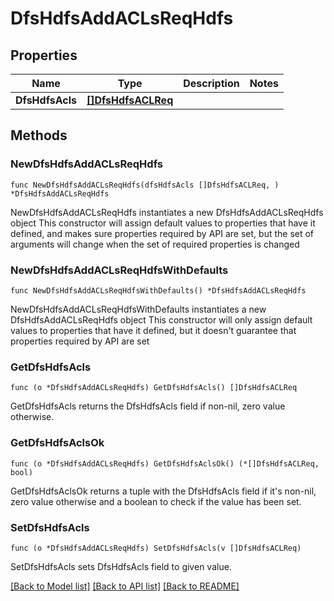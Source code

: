 # DfsHdfsAddACLsReqHdfs

## Properties

Name | Type | Description | Notes
------------ | ------------- | ------------- | -------------
**DfsHdfsAcls** | [**[]DfsHdfsACLReq**](DfsHdfsACLReq.md) |  | 

## Methods

### NewDfsHdfsAddACLsReqHdfs

`func NewDfsHdfsAddACLsReqHdfs(dfsHdfsAcls []DfsHdfsACLReq, ) *DfsHdfsAddACLsReqHdfs`

NewDfsHdfsAddACLsReqHdfs instantiates a new DfsHdfsAddACLsReqHdfs object
This constructor will assign default values to properties that have it defined,
and makes sure properties required by API are set, but the set of arguments
will change when the set of required properties is changed

### NewDfsHdfsAddACLsReqHdfsWithDefaults

`func NewDfsHdfsAddACLsReqHdfsWithDefaults() *DfsHdfsAddACLsReqHdfs`

NewDfsHdfsAddACLsReqHdfsWithDefaults instantiates a new DfsHdfsAddACLsReqHdfs object
This constructor will only assign default values to properties that have it defined,
but it doesn't guarantee that properties required by API are set

### GetDfsHdfsAcls

`func (o *DfsHdfsAddACLsReqHdfs) GetDfsHdfsAcls() []DfsHdfsACLReq`

GetDfsHdfsAcls returns the DfsHdfsAcls field if non-nil, zero value otherwise.

### GetDfsHdfsAclsOk

`func (o *DfsHdfsAddACLsReqHdfs) GetDfsHdfsAclsOk() (*[]DfsHdfsACLReq, bool)`

GetDfsHdfsAclsOk returns a tuple with the DfsHdfsAcls field if it's non-nil, zero value otherwise
and a boolean to check if the value has been set.

### SetDfsHdfsAcls

`func (o *DfsHdfsAddACLsReqHdfs) SetDfsHdfsAcls(v []DfsHdfsACLReq)`

SetDfsHdfsAcls sets DfsHdfsAcls field to given value.



[[Back to Model list]](../README.md#documentation-for-models) [[Back to API list]](../README.md#documentation-for-api-endpoints) [[Back to README]](../README.md)


